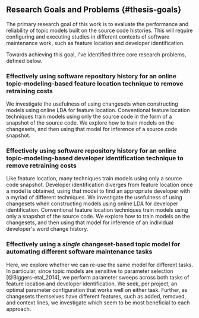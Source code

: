 ## Research Goals and Problems {#thesis-goals}

The primary research goal of this work is to evaluate the performance and
reliability of topic models built on the source code histories. This will
require configuring and executing studies in different contexts of software
maintenance work, such as feature location and developer identification.

Towards achieving this goal, I've identified three core research problems,
defined below.

### Effectively using software repository history for an online topic-modeling-based feature location technique to remove retraining costs

We investigate the usefulness of using changesets when constructing models
using online LDA for feature location.  Conventional feature location
techniques train models using only the source code in the form of a snapshot of
the source code.  We explore how to train models on the changesets, and then
using that model for inference of a source code snapshot.

### Effectively using software repository history for an online topic-modeling-based developer identification technique to remove retraining costs


Like feature location, many techniques train models using only a source code
snapshot. Developer identification diverges from feature location once a model
is obtained, using that model to find an appropriate developer with a myriad of
different techniques.  We investigate the usefulness of using changesets when
constructing models using online LDA for developer identification.
Conventional feature location techniques train models using only a snapshot of
the source code.  We explore how to train models on the changesets, and then
using that model for inference of an individual developer's word change
history.


### Effectively using a *single* changeset-based topic model for automating different software maintenance tasks

Here, we explore whether we can re-use the same model for different tasks.  In
particular, since topic models are sensitive to parameter selection
[@Biggers-etal_2014], we perform parameter sweeps across both tasks of feature
location and developer identification.  We seek, per project, an optimal
parameter configuration that works well on either task.  Further, as changesets
themselves have different features, such as added, removed, and context lines,
we investigate which seem to be most beneficial to each approach.
